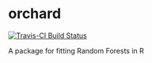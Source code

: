 # orchard

[![Travis-CI Build Status](https://travis-ci.org/wlattner/orchard.svg?branch=master)](https://travis-ci.org/wlattner/orchard)

A package for fitting Random Forests in R